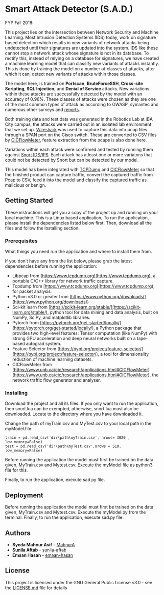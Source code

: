 # Smart Attack Detector (S.A.D.)
FYP Fall 2018:

This project lies on the intersection between Network Security and Machine Learning. Most Intrusion Detection Systems (IDS) today, work on signature based detection which results in new variants of network attacks being undetected until their signatures are updated into the system. IDS like these cannot stop a network attack whose signature is not in its database. To rectify this, instead of relying on a database for signatures, we have created a machine learning model that can classify new variants of attacks instantly. This is done by training the model on a number of classes of attacks, after which it can, detect new variants of attacks within those classes. 

The model here, is trained on **Portscan**, **BruteForceSSH**, **Cross-site Scripting**, **SQL Injection**, and **Denial of Service** attacks. New variations within these attacks are successfully detected by the model with an accuracy of 0.96%. These classes of attacks were chosen as they are one of the most common types of attack as according to OWASP, symantec and numerous other surveys and [reports](https://www.symantec.com/security-center/threat-report). 

Both training data and test data was generated in the Robotics Lab at IBA City campus, the attacks were carried out in an isolated lab environment that we set up. [Wireshark](https://www.wireshark.org) was used to capture this data into pcap files through a SPAN port on the Cisco switch. These are converted to CSV files by [CICFlowMeter](https://www.unb.ca/cic/research/applications.html#CICFlowMeter), feature extraction from the pcaps is also done here. 

Variations within each attack were confirmed and tested by running them against [Snort IDS/IPS](https://www.snort.org). Each attack has atleast one or more variatons that could not be detected by Snort but can be detected by our model. 

This model has been integrated with [TCPDump](https://www.tcpdump.org) and [CICFlowMeter](https://www.unb.ca/cic/research/applications.html#CICFlowMeter) so that the finished product can capture traffic, convert the captured traffic from Pcap to CSV, feed it into the model and classify the captured traffic as malicious or benign.   

## Getting Started

These instructions will get you a copy of the project up and running on your local machine. This is a Linux based application, To run the application, please install the dependencies listed below first. Then, download all the files and follow the Installing section.

### Prerequisites

What things you need run the application and where to install them from.

If you don't have any from the list below, please grab the latest dependencies before running the application:

* Libpcap from [https://www.tcpdump.org](https://www.tcpdump.org), a portable C/C++ library for network traffic capture.
* Tcpdump from [https://www.tcpdump.org](https://www.tcpdump.org), for packet analysis.
* Python v3.0 or greater from [https://www.python.org/downloads/](https://www.python.org/downloads/)
* Sci-kit learn from [https://scikit-learn.org/stable/](https://scikit-learn.org/stable/), python tool for data mining and data analysis, built on NumPy, SciPy, and matplotlib libraries.
* Pytorch from [https://pytorch.org/get-started/locally/](https://pytorch.org/get-started/locally/), a Python package that provides two high-level features:
Tensor computation (like NumPy) with strong GPU acceleration and deep neural networks built on a tape-based autograd system.
* Feature Selector from [https://pypi.org/project/feature-selector/](https://pypi.org/project/feature-selector/), a  tool for dimensionality reduction of machine learning datasets.
* CICFlowMeter from [https://www.unb.ca/cic/research/applications.html#CICFlowMeter](https://www.unb.ca/cic/research/applications.html#CICFlowMeter), the network traffic flow generator and analyser.

### Installing

Download the project and all its files. If you only want to run the application, then snort.lua can be exempted, otherwise, snort.lua must also be downloaded. 
Locate to the directory where you have downloaded it.
 
Change the path of myTrain.csv and MyTest.csv to your local path in the myModel.file

```
train = pd.read_csv('dir\path\myTrain.csv', nrows= 3020 , low_memory=False)
test = pd.read_csv('dir\path\myTest.csv',nrows = 510, low_memory=False)
```
Before running the application the model must first be trained on the data given, MyTrain.csv and Mytest.csv. Execute the myModel file as python3 file for this.

Finally, to run the application, execute sad.py file.

## Deployment

Before running the application the model must first be trained on the data given, MyTrain.csv and Mytest.csv. Execute the myModel.py from the terminal.
Finally, to run the application, execute sad.py file.

## Authors

* **Syeda Mahnur Asif** - [MahnurA](https://github.com/PurpleBooth)
* **Sunila Aftab** - [sunila-aftab](https://github.com/sunila-aftab)
* **Emaan Hasan** - [emaan-hasan](https://github.com/emaan-hasan)

## License

This project is licensed under the GNU General Public License v3.0 - see the [LICENSE.md](https://github.com/fcsiba/SAD/blob/master/LICENSE) file for details




